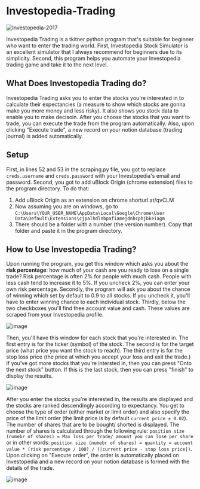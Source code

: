 # Investopedia-Trading
![Investopedia-2017](https://user-images.githubusercontent.com/40627412/136075564-c1179715-164c-4e87-b81c-154adf20fb41.png)

Investopedia Trading is a tkitner python program that's suitable for beginner who want to enter the trading world. First, Investopedia Stock Simulator is an excellent simulator 
that I always recommend for beginners due to its simplicity. Second, this program helps you automate your Investopedia trading game and take it to the next level. 
## What Does Investopedia Trading do?
Investopedia Trading asks you to enter the stocks you're interested in to calculate their expectancies (a measure to show which stocks are gonna make you more money and less risky).
It also shows you stock data to enable you to make decisoin. After you choose the stocks that you want to trade, you can execute the trade from the program automatically. Also, upon clicking "Execute trade", a new record on your notion database (trading journal) is added automatically.
## Setup
First, in lines 52 and 53 in the scraping.py file, you got to replace `creds.username` and `creds.password` with your Investopedia's email and password.
Second, you got to add uBlock Origin (chrome extension) files to the program directory. To do that:
1. Add uBlock Origin as an extension on chrome shorturl.at/qvCLM
2. Now assuming you are on windows, go to `C:\Users\YOUR_USER_NAME\AppData\Local\Google\Chrome\User Data\Default\Extensions\cjpalhdlnbpafiamejdnhcphjbkeiagm`
3. There should be a folder with a number (the version number). Copy that folder and paste it in the program directory.

## How to Use Investopedia Trading?
Upon running the program, you get this window which asks you about the **risk percentage**: how much of your cash are you ready to lose on a single trade? Risk percentage is often 2% for people with much cash. People with less cash tend to increase it to 5%. If you uncheck 2%, you can enter your own risk percentage. Secondly, the program will ask you about the chance of winning which set by default to 0.9 to all stocks. If you uncheck it, you'll have to enter winning chance to each individual stock. Thirdly, below the two checkboxes you'll find thee account value and cash. These values are scraped from your Investopedia profile.

![image](https://user-images.githubusercontent.com/40627412/135750345-24be1cf0-889d-4085-a896-03318fb0a248.png)

Then, you'll have this window for each stock that you're interested in. The first entry is for the ticker (symbol) of the stock. The second is for the target price (what price you want the stock to reach). The third entry is for the stop loss price (the price at which you accept your loss and exit the trade.) If you've got more stocks that you're intersted in, then you can press "Onto the next stock" button. If this is the last stock, then you can press "finish" to display the results.

![image](https://user-images.githubusercontent.com/40627412/135750914-2b92c67f-d3f7-4b67-91a0-84b03a4dcb7b.png)

After you enter the stocks you're interested in, the results are displayed and the stocks are ranked descendingly according to expectancy. You get to choose the type of order (either market or limit order) and also specify the price of the limit order (the limit price is by default `current price ± 0.02`). The number of shares that are to be bought/ shorted is displayed. The number of shares is calculated through the following rule: `position size (numebr of shares) = Max loss per trade/ amount you can lose per share` or in other words: `position size (numebr of shares) = quantity = account value * (risk percentage / 100) / (|current price - stop loss price|)`. Upon clicking on "Execute order", the order is automatically placed on Investopedia and a new record on your notion database is formed with the details of the trade.

![image](https://user-images.githubusercontent.com/40627412/136072260-660f6a72-d608-48ef-b480-ac4e3728974b.png)
